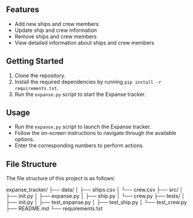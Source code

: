 


## Features

- Add new ships and crew members
- Update ship and crew information
- Remove ships and crew members
- View detailed information about ships and crew members

## Getting Started

1. Clone the repository.
2. Install the required dependencies by running `pip install -r requirements.txt`.
3. Run the `expanse.py` script to start the Expanse tracker.

## Usage

- Run the `expanse.py` script to launch the Expanse tracker.
- Follow the on-screen instructions to navigate through the available options.
- Enter the corresponding numbers to perform actions.

## File Structure

The file structure of this project is as follows:

expanse_tracker/
├── data/
│ ├── ships.csv
│ └── crew.csv
├── src/
│ ├── init.py
│ ├── expanse.py
│ ├── ship.py
│ └── crew.py
├── tests/
│ ├── init.py
│ ├── test_expanse.py
│ ├── test_ship.py
│ └── test_crew.py
├── README.md
└── requirements.txt
